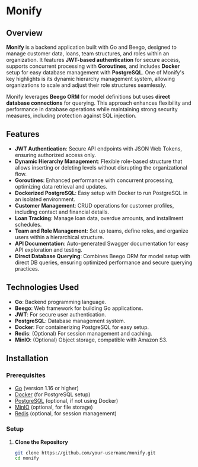 # Monify

## Overview
**Monify** is a backend application built with Go and Beego, designed to manage customer data, loans, team structures, and roles within an organization. It features **JWT-based authentication**  for secure access, supports concurrent processing with **Goroutines**, and includes **Docker** setup for easy database management with **PostgreSQL**. One of Monify's key highlights is its dynamic hierarchy management system, allowing organizations to scale and adjust their role structures seamlessly.

Monify leverages **Beego ORM** for model definitions but uses **direct database connections** for querying. This approach enhances flexibility and performance in database operations while maintaining strong security measures, including protection against SQL injection.

## Features
- **JWT Authentication**: Secure API endpoints with JSON Web Tokens, ensuring authorized access only.
- **Dynamic Hierarchy Management**: Flexible role-based structure that allows inserting or deleting levels without disrupting the organizational flow.
- **Goroutines**: Enhanced performance with concurrent processing, optimizing data retrieval and updates.
- **Dockerized PostgreSQL**: Easy setup with Docker to run PostgreSQL in an isolated environment.
- **Customer Management**: CRUD operations for customer profiles, including contact and financial details.
- **Loan Tracking**: Manage loan data, overdue amounts, and installment schedules.
- **Team and Role Management**: Set up teams, define roles, and organize users within a hierarchical structure.
- **API Documentation**: Auto-generated Swagger documentation for easy API exploration and testing.
- **Direct Database Querying**: Combines Beego ORM for model setup with direct DB queries, ensuring optimized performance and secure querying practices.

## Technologies Used
- **Go**: Backend programming language.
- **Beego**: Web framework for building Go applications.
- **JWT**: For secure user authentication.
- **PostgreSQL**: Database management system.
- **Docker**: For containerizing PostgreSQL for easy setup.
- **Redis**: (Optional) For session management and caching.
- **MinIO**: (Optional) Object storage, compatible with Amazon S3.

## Installation

### Prerequisites
- [Go](https://golang.org/dl/) (version 1.16 or higher)
- [Docker](https://docs.docker.com/get-docker/) (for PostgreSQL setup)
- [PostgreSQL](https://www.postgresql.org/download/) (optional, if not using Docker)
- [MinIO](https://min.io/download) (optional, for file storage)
- [Redis](https://redis.io/download) (optional, for session management)

### Setup

1. **Clone the Repository**
   ```bash
   git clone https://github.com/your-username/monify.git
   cd monify
